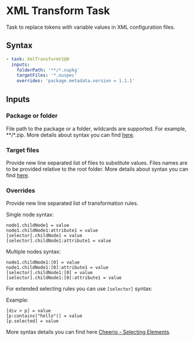 # XML Transform Task
Task to replace tokens with variable values in XML configuration files.

## Syntax
```yml
- task: XmlTransformV1@0
  inputs:
    folderPath: '**/*.nupkg'
    targetFiles: '*.nuspec'
    overrides: 'package.metadata.version = 1.1.1' 
```

## Inputs
### Package or folder
File path to the package or a folder, wildcards are supported. 
For example, **/*.zip. More details about syntax you can find [here](https://github.com/isaacs/node-glob#comparison-to-other-javascript-glob-implementations). 

### Target files
Provide new line separated list of files to substitute values. 
Files names are to be provided relative to the root folder.
More details about syntax you can find [here](https://github.com/isaacs/node-glob#comparison-to-other-javascript-glob-implementations). 

### Overrides
Provide new line separated list of transformation rules.

Single node syntax:
```
node1.childNode1 = value
node1.childNode1:attribute1 = value
[selector].childNode1 = value
[selector].childNode1:attribute1 = value
```

Multiple nodes syntax:
```
node1.childNode1:[0] = value
node1.childNode1:[0]:attribute1 = value
[selector].childNode1:[0] = value
[selector].childNode1:[0]:attribute1 = value
```

For extended selecting rules you can use `[selector]` syntax:

Example:
```
[div > p] = value
[p:contains("hello")] = value
[p.selected] = value
```
More syntax details you can find here [Cheerio - Selecting Elements](https://cheerio.js.org/docs/basics/selecting). 
